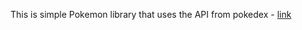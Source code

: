 This is simple Pokemon library that uses the API from pokedex -
[link](https://foresle.github.io/pokemonex/)

[logo]: https://raw.githubusercontent.com/foresle/pokemonex/master/screenshot-1.png "Logo"